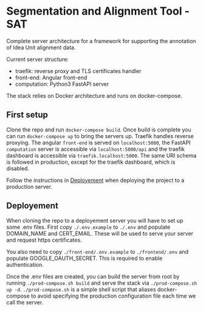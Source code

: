 # Segmentation and Alignment Tool - SAT
Complete server architecture for a framework for supporting the annotation of Idea Unit alignment data.

Current server structure:
 - traefik: reverse proxy and TLS certificates handler
 - front-end: Angular front-end
 - computation: Python3 FastAPI server

The stack relies on Docker architecture and runs on docker-compose.

## First setup
Clone the repo and run `docker-compose build`.
Once build is complete you can run `docker-compose up` to bring the servers up.
Traefik handles reverse proxying.
The angular `front-end` is served on `localhost:5000`, the FastAPI `computation` server is accessible via `localhost:5000/api` and the traefik dashboard is accessible via `traefik.localhost:5000`.
The same URI schema is followed in production, except for the traefik dashboard, which is disabled.

Follow the instructions in [Deployement](##Deployement) when deploying the project to a production server.

## Deployement
When cloning the repo to a deployement server you will have to set up some .env files.
First copy `./.env.example` to `./.env` and populate DOMAIN_NAME and CERT_EMAIL.
These will be used to serve your server and request https certificates.

You also need to copy `./front-end/.env.example` to `./frontend/.env` and populate GOOGLE_OAUTH_SECRET. This is required to enable authentication.

Once the .env files are created, you can build the server from root by running `./prod-compose.sh build` and serve the stack via `./prod-compose.sh up -d`.
`./prod-compose.sh` is a simple shell script that aliases docker-compose to avoid specifying the production configuration file each time we call the server.
